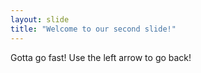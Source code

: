 ```yaml
---
layout: slide
title: "Welcome to our second slide!"
---
```

Gotta go fast!
Use the left arrow to go back!
